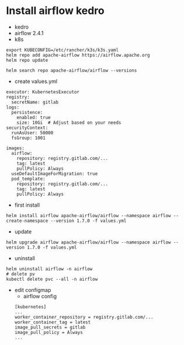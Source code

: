 # Install airflow kedro

- kedro 
- airflow 2.4.1
- k8s

```
export KUBECONFIG=/etc/rancher/k3s/k3s.yaml
helm repo add apache-airflow https://airflow.apache.org
helm repo update
```

```
helm search repo apache-airflow/airflow --versions
```

- create values.yml
```
executor: KubernetesExecutor
registry:
  secretName: gitlab
logs:
  persistence:
    enabled: true
    size: 10Gi  # Adjust based on your needs
securityContext:
  runAsUser: 50000
  fsGroup: 1001

images:
  airflow:
    repository: registry.gitlab.com/...
    tag: latest
    pullPolicy: Always
  useDefaultImageForMigration: true
  pod_template:
    repository: registry.gitlab.com/...
    tag: latest
    pullPolicy: Always
```

- first install
```
helm install airflow apache-airflow/airflow --namespace airflow --create-namespace --version 1.7.0 -f values.yml
```

- update
```
helm upgrade airflow apache-airflow/airflow --namespace airflow --version 1.7.0 -f values.yml
```

- uninstall
```
helm uninstall airflow -n airflow
# delete pv
kubectl delete pvc --all -n airflow
```

- edit configmap
    - airflow config
    ```
    [kubernetes]
    ...
    worker_container_repository = registry.gitlab.com/...
    worker_container_tag = latest
    image_pull_secrets = gitlab
    image_pull_policy = Always
    ...
    ```